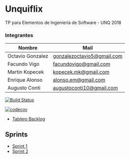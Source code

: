 # Unquiflix
TP para Elementos de Ingeniería de Software - UNQ 2018

### Integrantes
 Nombre          | Mail
-----------------|--------
Octavio Gonzalez | gonzalezoctavio5@gmail.com
Facundo Vigo     | facundovigo@gmail.com
Martin Kopecek   | kopecek.mk@gmail.com
Enrique Alonso   | alonso.em@gmail.com
Augusto Conti    | augustoconti10@gmail.com

[![Build Status](https://travis-ci.org/AugustoConti/eis-unquiflix.svg?branch=master)](https://travis-ci.org/AugustoConti/eis-unquiflix)

[![codecov](https://codecov.io/gh/AugustoConti/eis-unquiflix/branch/master/graph/badge.svg?branch=master)](https://codecov.io/gh/AugustoConti/eis-unquiflix?branch=master)

- [Tablero Backlog](https://trello.com/b/0P9U9xaA/unquiflix)

## Sprints

- [Sprint 1](./sprints/sprint-1/README.md)
- [Sprint 2](./sprints/sprint-2/README.md)
